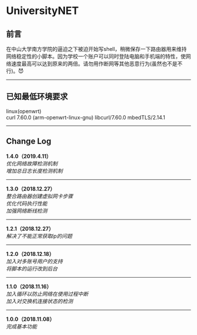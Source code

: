 # UniversityNET


前言
-
在中山大学南方学院的逼迫之下被迫开始写shell，稍微保存一下路由器用来维持网络稳定性的小脚本。因为学校一个账户可以同时登陆电脑和手机端的特性，使网络速度最高可以达到原来的两倍。请勿用作断网等其他恶意行为(虽然也不是不行)。:smiling_imp:	
___
已知最低环境要求
-
linux(openwrt)  
curl 7.60.0 (arm-openwrt-linux-gnu) libcurl/7.60.0 mbedTLS/2.14.1
___
Change Log
-
**1.4.0（2019.4.11）**  
*优化网络故障检测机制*  
*增加总日志长度检测机制*  
___
**1.3.0（2018.12.27）**  
*整合路由器创建虚拟网卡步骤*  
*优化代码执行性能*  
*加强网络断线检测*  
___
**1.2.1（2018.12.27）**  
*解决了不能正常获取ip的问题*
___
**1.2.0（2018.12.18）**  
*加入对多账号用户的支持*  
*将脚本的运行改到后台*  
___
**1.1.0（2018.11.16）**  
*加入循环以防止网络在使用过程中断*  
*加入对交换机连接状态的检测*
___
**1.0.0（2018.11.08）**  
*完成基本功能*
